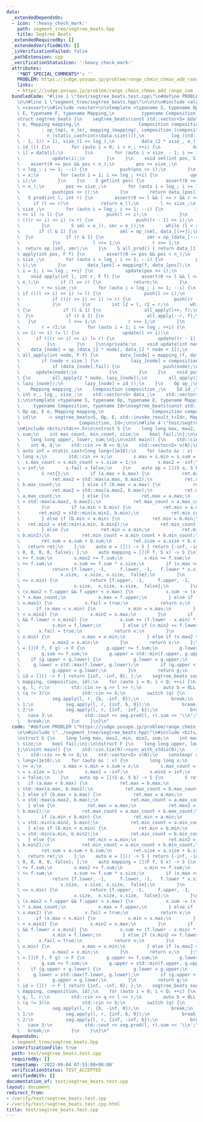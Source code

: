 ```yaml
---
data:
  _extendedDependsOn:
  - icon: ':heavy_check_mark:'
    path: segment_tree/segtree_beats.hpp
    title: Segtree Beats
  _extendedRequiredBy: []
  _extendedVerifiedWith: []
  _isVerificationFailed: false
  _pathExtension: cpp
  _verificationStatusIcon: ':heavy_check_mark:'
  attributes:
    '*NOT_SPECIAL_COMMENTS*': ''
    PROBLEM: https://judge.yosupo.jp/problem/range_chmin_chmax_add_range_sum
    links:
    - https://judge.yosupo.jp/problem/range_chmin_chmax_add_range_sum
  bundledCode: "#line 1 \"test/segtree_beats.test.cpp\"\n#define PROBLEM \"https://judge.yosupo.jp/problem/range_chmin_chmax_add_range_sum\"\
    \n\n#line 1 \"segment_tree/segtree_beats.hpp\"\n\n\n\n#include <algorithm>\n#include\
    \ <cassert>\n#include <vector>\n\ntemplate <typename S, typename Op, typename\
    \ E, typename F, typename Mapping,\n          typename Composition, typename Id>\n\
    struct segtree_beats {\n    segtree_beats(const std::vector<S> &data, Op op, E\
    \ e, Mapping mapping,\n                      Composition composition, Id id)\n\
    \        : op_(op), e_(e), mapping_(mapping), composition_(composition), id_(id),\n\
    \          n_(static_cast<int>(data.size())),\n          log_(std::__lg(std::max(n_\
    \ - 1, 1)) + 1), size_(1 << log_),\n          data_(2 * size_, e_()), lazy_(size_,\
    \ id_()) {\n        for (auto i = 0; i < n_; ++i) {\n            data_[size_ +\
    \ i] = data[i];\n        }\n        for (auto i = size_ - 1; i >= 1; --i) {\n\
    \            update(i);\n        }\n    }\n    void set(int pos, S x) {\n    \
    \    assert(0 <= pos && pos < n_);\n        pos += size_;\n        for (auto i\
    \ = log_; i >= 1; --i) {\n            push(pos >> i);\n        }\n        data_[pos]\
    \ = x;\n        for (auto i = 1; i <= log_; ++i) {\n            update(pos >>\
    \ i);\n        }\n    }\n    S get(int pos) {\n        assert(0 <= pos && pos\
    \ < n_);\n        pos += size_;\n        for (auto i = log_; i >= 1; --i) {\n\
    \            push(pos >> i);\n        }\n        return data_[pos];\n    }\n \
    \   S prod(int l, int r) {\n        assert(0 <= l && l <= r && r <= n_);\n   \
    \     if (l == r)\n            return e_();\n        l += size_;\n        r +=\
    \ size_;\n        for (auto i = log_; i >= 1; --i) {\n            if (((l >> i)\
    \ << i) != l) {\n                push(l >> i);\n            }\n            if\
    \ (((r >> i) << i) != r) {\n                push((r - 1) >> i);\n            }\n\
    \        }\n        S sml = e_(), smr = e_();\n        while (l < r) {\n     \
    \       if (l & 1) {\n                sml = op_(sml, data_[l++]);\n          \
    \  }\n            if (r & 1) {\n                smr = op_(data_[--r], smr);\n\
    \            }\n            l >>= 1;\n            r >>= 1;\n        }\n      \
    \  return op_(sml, smr);\n    }\n    S all_prod() { return data_[1]; }\n    void\
    \ apply(int pos, F f) {\n        assert(0 <= pos && pos < n_);\n        pos +=\
    \ size_;\n        for (auto i = log_; i >= 1; --i) {\n            push(pos >>\
    \ i);\n        }\n        data_[pos] = mapping(f, data_[pos]);\n        for (auto\
    \ i = 1; i <= log_; ++i) {\n            update(pos >> i);\n        }\n    }\n\
    \    void apply(int l, int r, F f) {\n        assert(0 <= l && l <= r && r <=\
    \ n_);\n        if (l == r) {\n            return;\n        }\n        l += size_;\n\
    \        r += size_;\n        for (auto i = log_; i >= 1; --i) {\n           \
    \ if (((l >> i) << i) != l) {\n                push(l >> i);\n            }\n\
    \            if (((r >> i) << i) != r) {\n                push((r - 1) >> i);\n\
    \            }\n        }\n        int l2 = l, r2 = r;\n        while (l < r)\
    \ {\n            if (l & 1) {\n                all_apply(l++, f);\n          \
    \  }\n            if (r & 1) {\n                all_apply(--r, f);\n         \
    \   }\n            l >>= 1;\n            r >>= 1;\n        }\n        l = l2;\n\
    \        r = r2;\n        for (auto i = 1; i <= log_; ++i) {\n            if (((l\
    \ >> i) << i) != l) {\n                update(l >> i);\n            }\n      \
    \      if (((r >> i) << i) != r) {\n                update((r - 1) >> i);\n  \
    \          }\n        }\n    }\n\nprivate:\n    void update(int node) {\n    \
    \    data_[node] = op_(data_[2 * node], data_[2 * node + 1]);\n    }\n    void\
    \ all_apply(int node, F f) {\n        data_[node] = mapping_(f, data_[node]);\n\
    \        if (node < size_) {\n            lazy_[node] = composition_(f, lazy_[node]);\n\
    \            if (data_[node].fail) {\n                push(node);\n          \
    \      update(node);\n            }\n        }\n    }\n    void push(int node)\
    \ {\n        all_apply(2 * node, lazy_[node]);\n        all_apply(2 * node + 1,\
    \ lazy_[node]);\n        lazy_[node] = id_();\n    }\n    Op op_;\n    E e_;\n\
    \    Mapping mapping_;\n    Composition composition_;\n    Id id_;\n    const\
    \ int n_, log_, size_;\n    std::vector<S> data_;\n    std::vector<F> lazy_;\n\
    };\n\ntemplate <typename S, typename Op, typename E, typename Mapping,\n     \
    \     typename Composition, typename Id>\nsegtree_beats(const std::vector<S> &data,\
    \ Op op, E e, Mapping mapping,\n                  Composition composition, Id\
    \ id)\n    -> segtree_beats<S, Op, E, std::invoke_result_t<Id>, Mapping,\n   \
    \                      Composition, Id>;\n\n\n#line 4 \"test/segtree_beats.test.cpp\"\
    \n#include <bits/stdc++.h>\n\nstruct S {\n    long long max, max2, min, min2,\
    \ sum;\n    int max_count, min_count, size;\n    bool fail;\n};\n\nstruct F {\n\
    \    long long upper, lower, sum;\n};\n\nint main() {\n    std::cin.tie(0)->sync_with_stdio(0);\n\
    \    int N, Q;\n    std::cin >> N >> Q;\n    std::vector<S> v(N);\n    constexpr\
    \ auto inf = static_cast<long long>(1e18);\n    for (auto &s : v) {\n        long\
    \ long x;\n        std::cin >> x;\n        s.max = s.min = s.sum = x;\n      \
    \  s.max_count = s.min_count = s.size = 1;\n        s.max2 = -inf;\n        s.min2\
    \ = inf;\n        s.fail = false;\n    }\n    auto op = [](S a, S b) -> S {\n\
    \        S ret{};\n        if (a.max < b.max) {\n            ret.max = b.max;\n\
    \            ret.max2 = std::max(a.max, b.max2);\n            ret.max_count =\
    \ b.max_count;\n        } else if (b.max < a.max) {\n            ret.max = a.max;\n\
    \            ret.max2 = std::max(a.max2, b.max);\n            ret.max_count =\
    \ a.max_count;\n        } else {\n            ret.max = a.max;\n            ret.max2\
    \ = std::max(a.max2, b.max2);\n            ret.max_count = a.max_count + b.max_count;\n\
    \        }\n        if (a.min < b.min) {\n            ret.min = a.min;\n     \
    \       ret.min2 = std::min(a.min2, b.min);\n            ret.min_count = a.min_count;\n\
    \        } else if (b.min < a.min) {\n            ret.min = b.min;\n         \
    \   ret.min2 = std::min(a.min, b.min2);\n            ret.min_count = b.min_count;\n\
    \        } else {\n            ret.min = a.min;\n            ret.min2 = std::min(a.min2,\
    \ b.min2);\n            ret.min_count = a.min_count + b.min_count;\n        }\n\
    \        ret.sum = a.sum + b.sum;\n        ret.size = a.size + b.size;\n     \
    \   return ret;\n    };\n    auto e = []() -> S { return {-inf, -inf, inf, inf,\
    \ 0, 0, 0, 0, false}; };\n    auto mapping = [](F f, S x) -> S {\n        x.max\
    \ += f.sum;\n        x.max2 += f.sum;\n        x.min += f.sum;\n        x.min2\
    \ += f.sum;\n        x.sum += f.sum * x.size;\n        if (x.max <= f.lower) {\n\
    \            return {f.lower, -1,     f.lower, -1,   f.lower * x.size,\n     \
    \               x.size,  x.size, x.size,  false};\n        }\n        if (f.upper\
    \ <= x.min) {\n            return {f.upper, -1,     f.upper, -1,   f.upper * x.size,\n\
    \                    x.size,  x.size, x.size,  false};\n        }\n        if\
    \ (x.max2 < f.upper && f.upper < x.max) {\n            x.sum -= (x.max - f.upper)\
    \ * x.max_count;\n            x.max = f.upper;\n        } else if (f.upper <=\
    \ x.max2) {\n            x.fail = true;\n            return x;\n        }\n  \
    \      if (x.max < x.min) {\n            x.min = x.max;\n        } else if (x.max\
    \ < x.min2) {\n            x.min2 = x.max;\n        }\n        if (x.min < f.lower\
    \ && f.lower < x.min2) {\n            x.sum += (f.lower - x.min) * x.min_count;\n\
    \            x.min = f.lower;\n        } else if (x.min2 <= f.lower) {\n     \
    \       x.fail = true;\n            return x;\n        }\n        if (x.max <\
    \ x.min) {\n            x.max = x.min;\n        } else if (x.max2 < x.min) {\n\
    \            x.max2 = x.min;\n        }\n        return x;\n    };\n    auto composition\
    \ = [](F f, F g) -> F {\n        g.upper += f.sum;\n        g.lower += f.sum;\n\
    \        g.sum += f.sum;\n        g.upper = std::min(f.upper, g.upper);\n    \
    \    if (g.upper < g.lower) {\n            g.lower = g.upper;\n        }\n   \
    \     g.lower = std::max(f.lower, g.lower);\n        if (g.upper < g.lower) {\n\
    \            g.upper = g.lower;\n        }\n        return g;\n    };\n    auto\
    \ id = []() -> F { return {inf, -inf, 0}; };\n    segtree_beats seg(v, op, e,\
    \ mapping, composition, id);\n    for (auto i = 0; i < Q; ++i) {\n        int\
    \ q, l, r;\n        std::cin >> q >> l >> r;\n        auto b = 0LL;\n        if\
    \ (q != 3)\n            std::cin >> b;\n        switch (q) {\n        case 0:\n\
    \            seg.apply(l, r, {b, -inf, 0});\n            break;\n        case\
    \ 1:\n            seg.apply(l, r, {inf, b, 0});\n            break;\n        case\
    \ 2:\n            seg.apply(l, r, {inf, -inf, b});\n            break;\n     \
    \   case 3:\n            std::cout << seg.prod(l, r).sum << '\\n';\n         \
    \   break;\n        }\n    }\n}\n"
  code: "#define PROBLEM \"https://judge.yosupo.jp/problem/range_chmin_chmax_add_range_sum\"\
    \n\n#include \"../segment_tree/segtree_beats.hpp\"\n#include <bits/stdc++.h>\n\
    \nstruct S {\n    long long max, max2, min, min2, sum;\n    int max_count, min_count,\
    \ size;\n    bool fail;\n};\n\nstruct F {\n    long long upper, lower, sum;\n\
    };\n\nint main() {\n    std::cin.tie(0)->sync_with_stdio(0);\n    int N, Q;\n\
    \    std::cin >> N >> Q;\n    std::vector<S> v(N);\n    constexpr auto inf = static_cast<long\
    \ long>(1e18);\n    for (auto &s : v) {\n        long long x;\n        std::cin\
    \ >> x;\n        s.max = s.min = s.sum = x;\n        s.max_count = s.min_count\
    \ = s.size = 1;\n        s.max2 = -inf;\n        s.min2 = inf;\n        s.fail\
    \ = false;\n    }\n    auto op = [](S a, S b) -> S {\n        S ret{};\n     \
    \   if (a.max < b.max) {\n            ret.max = b.max;\n            ret.max2 =\
    \ std::max(a.max, b.max2);\n            ret.max_count = b.max_count;\n       \
    \ } else if (b.max < a.max) {\n            ret.max = a.max;\n            ret.max2\
    \ = std::max(a.max2, b.max);\n            ret.max_count = a.max_count;\n     \
    \   } else {\n            ret.max = a.max;\n            ret.max2 = std::max(a.max2,\
    \ b.max2);\n            ret.max_count = a.max_count + b.max_count;\n        }\n\
    \        if (a.min < b.min) {\n            ret.min = a.min;\n            ret.min2\
    \ = std::min(a.min2, b.min);\n            ret.min_count = a.min_count;\n     \
    \   } else if (b.min < a.min) {\n            ret.min = b.min;\n            ret.min2\
    \ = std::min(a.min, b.min2);\n            ret.min_count = b.min_count;\n     \
    \   } else {\n            ret.min = a.min;\n            ret.min2 = std::min(a.min2,\
    \ b.min2);\n            ret.min_count = a.min_count + b.min_count;\n        }\n\
    \        ret.sum = a.sum + b.sum;\n        ret.size = a.size + b.size;\n     \
    \   return ret;\n    };\n    auto e = []() -> S { return {-inf, -inf, inf, inf,\
    \ 0, 0, 0, 0, false}; };\n    auto mapping = [](F f, S x) -> S {\n        x.max\
    \ += f.sum;\n        x.max2 += f.sum;\n        x.min += f.sum;\n        x.min2\
    \ += f.sum;\n        x.sum += f.sum * x.size;\n        if (x.max <= f.lower) {\n\
    \            return {f.lower, -1,     f.lower, -1,   f.lower * x.size,\n     \
    \               x.size,  x.size, x.size,  false};\n        }\n        if (f.upper\
    \ <= x.min) {\n            return {f.upper, -1,     f.upper, -1,   f.upper * x.size,\n\
    \                    x.size,  x.size, x.size,  false};\n        }\n        if\
    \ (x.max2 < f.upper && f.upper < x.max) {\n            x.sum -= (x.max - f.upper)\
    \ * x.max_count;\n            x.max = f.upper;\n        } else if (f.upper <=\
    \ x.max2) {\n            x.fail = true;\n            return x;\n        }\n  \
    \      if (x.max < x.min) {\n            x.min = x.max;\n        } else if (x.max\
    \ < x.min2) {\n            x.min2 = x.max;\n        }\n        if (x.min < f.lower\
    \ && f.lower < x.min2) {\n            x.sum += (f.lower - x.min) * x.min_count;\n\
    \            x.min = f.lower;\n        } else if (x.min2 <= f.lower) {\n     \
    \       x.fail = true;\n            return x;\n        }\n        if (x.max <\
    \ x.min) {\n            x.max = x.min;\n        } else if (x.max2 < x.min) {\n\
    \            x.max2 = x.min;\n        }\n        return x;\n    };\n    auto composition\
    \ = [](F f, F g) -> F {\n        g.upper += f.sum;\n        g.lower += f.sum;\n\
    \        g.sum += f.sum;\n        g.upper = std::min(f.upper, g.upper);\n    \
    \    if (g.upper < g.lower) {\n            g.lower = g.upper;\n        }\n   \
    \     g.lower = std::max(f.lower, g.lower);\n        if (g.upper < g.lower) {\n\
    \            g.upper = g.lower;\n        }\n        return g;\n    };\n    auto\
    \ id = []() -> F { return {inf, -inf, 0}; };\n    segtree_beats seg(v, op, e,\
    \ mapping, composition, id);\n    for (auto i = 0; i < Q; ++i) {\n        int\
    \ q, l, r;\n        std::cin >> q >> l >> r;\n        auto b = 0LL;\n        if\
    \ (q != 3)\n            std::cin >> b;\n        switch (q) {\n        case 0:\n\
    \            seg.apply(l, r, {b, -inf, 0});\n            break;\n        case\
    \ 1:\n            seg.apply(l, r, {inf, b, 0});\n            break;\n        case\
    \ 2:\n            seg.apply(l, r, {inf, -inf, b});\n            break;\n     \
    \   case 3:\n            std::cout << seg.prod(l, r).sum << '\\n';\n         \
    \   break;\n        }\n    }\n}\n"
  dependsOn:
  - segment_tree/segtree_beats.hpp
  isVerificationFile: true
  path: test/segtree_beats.test.cpp
  requiredBy: []
  timestamp: '2022-09-04 07:55:00+00:00'
  verificationStatus: TEST_ACCEPTED
  verifiedWith: []
documentation_of: test/segtree_beats.test.cpp
layout: document
redirect_from:
- /verify/test/segtree_beats.test.cpp
- /verify/test/segtree_beats.test.cpp.html
title: test/segtree_beats.test.cpp
---
```


